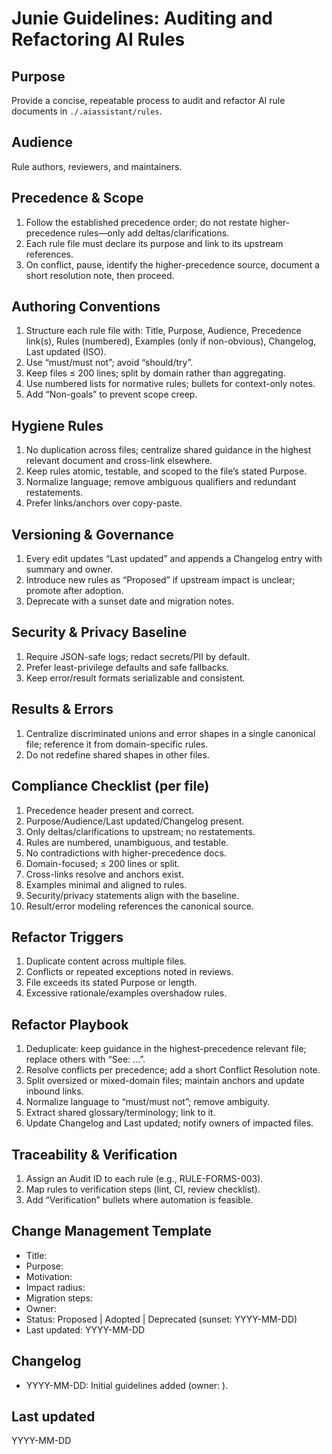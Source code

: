 # Junie Guidelines: Auditing and Refactoring AI Rules

## Purpose

Provide a concise, repeatable process to audit and refactor AI rule documents in `./.aiassistant/rules`.

## Audience

Rule authors, reviewers, and maintainers.

## Precedence & Scope

1. Follow the established precedence order; do not restate higher-precedence rules—only add deltas/clarifications.
2. Each rule file must declare its purpose and link to its upstream references.
3. On conflict, pause, identify the higher-precedence source, document a short resolution note, then proceed.

## Authoring Conventions

1. Structure each rule file with: Title, Purpose, Audience, Precedence link(s), Rules (numbered), Examples (only if non-obvious), Changelog, Last updated (ISO).
2. Use “must/must not”; avoid “should/try”.
3. Keep files ≤ 200 lines; split by domain rather than aggregating.
4. Use numbered lists for normative rules; bullets for context-only notes.
5. Add “Non-goals” to prevent scope creep.

## Hygiene Rules

1. No duplication across files; centralize shared guidance in the highest relevant document and cross-link elsewhere.
2. Keep rules atomic, testable, and scoped to the file’s stated Purpose.
3. Normalize language; remove ambiguous qualifiers and redundant restatements.
4. Prefer links/anchors over copy-paste.

## Versioning & Governance

1. Every edit updates “Last updated” and appends a Changelog entry with summary and owner.
2. Introduce new rules as “Proposed” if upstream impact is unclear; promote after adoption.
3. Deprecate with a sunset date and migration notes.

## Security & Privacy Baseline

1. Require JSON-safe logs; redact secrets/PII by default.
2. Prefer least-privilege defaults and safe fallbacks.
3. Keep error/result formats serializable and consistent.

## Results & Errors

1. Centralize discriminated unions and error shapes in a single canonical file; reference it from domain-specific rules.
2. Do not redefine shared shapes in other files.

## Compliance Checklist (per file)

1. Precedence header present and correct.
2. Purpose/Audience/Last updated/Changelog present.
3. Only deltas/clarifications to upstream; no restatements.
4. Rules are numbered, unambiguous, and testable.
5. No contradictions with higher-precedence docs.
6. Domain-focused; ≤ 200 lines or split.
7. Cross-links resolve and anchors exist.
8. Examples minimal and aligned to rules.
9. Security/privacy statements align with the baseline.
10. Result/error modeling references the canonical source.

## Refactor Triggers

1. Duplicate content across multiple files.
2. Conflicts or repeated exceptions noted in reviews.
3. File exceeds its stated Purpose or length.
4. Excessive rationale/examples overshadow rules.

## Refactor Playbook

1. Deduplicate: keep guidance in the highest-precedence relevant file; replace others with “See: …”.
2. Resolve conflicts per precedence; add a short Conflict Resolution note.
3. Split oversized or mixed-domain files; maintain anchors and update inbound links.
4. Normalize language to “must/must not”; remove ambiguity.
5. Extract shared glossary/terminology; link to it.
6. Update Changelog and Last updated; notify owners of impacted files.

## Traceability & Verification

1. Assign an Audit ID to each rule (e.g., RULE-FORMS-003).
2. Map rules to verification steps (lint, CI, review checklist).
3. Add “Verification” bullets where automation is feasible.

## Change Management Template

- Title:
- Purpose:
- Motivation:
- Impact radius:
- Migration steps:
- Owner:
- Status: Proposed | Adopted | Deprecated (sunset: YYYY-MM-DD)
- Last updated: YYYY-MM-DD

## Changelog

- YYYY-MM-DD: Initial guidelines added (owner: <name>).

## Last updated

YYYY-MM-DD
